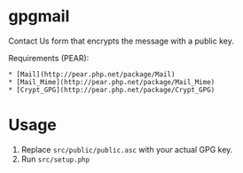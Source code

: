 gpgmail
=======

Contact Us form that encrypts the message with a public key.

Requirements (PEAR):

    * [Mail](http://pear.php.net/package/Mail)
    * [Mail_Mime](http://pear.php.net/package/Mail_Mime)
    * [Crypt_GPG](http://pear.php.net/package/Crypt_GPG)

Usage
=====

1. Replace `src/public/public.asc` with your actual GPG key.
2. Run `src/setup.php`
